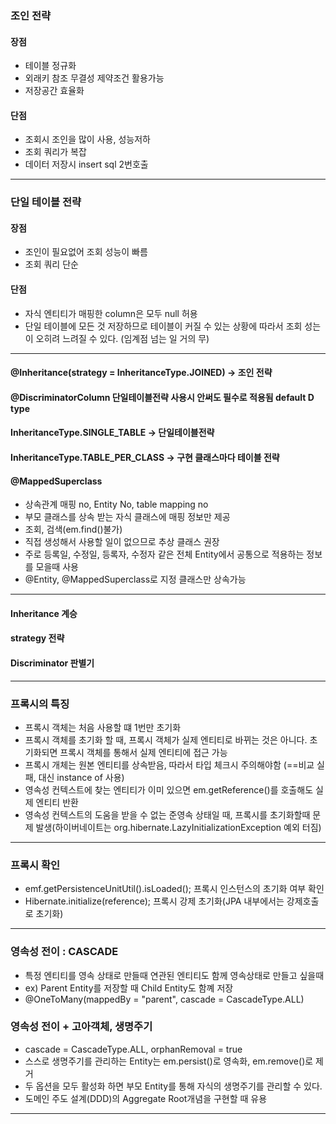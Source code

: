 
### 조인 전략
#### 장점
+ 테이블 정규화
+ 외래키 참조 무결성 제약조건 활용가능
+ 저장공간 효율화
#### 단점
+ 조회시 조인을 많이 사용, 성능저하
+ 조회 쿼리가 복잡
+ 데이터 저장시 insert sql 2번호출
***

### 단일 테이블 전략
#### 장점
+ 조인이 필요없어 조회 성능이 빠름
+ 조회 쿼리 단순
#### 단점
+ 자식 엔티티가 매핑한 column은 모두 null 허용
+ 단일 테이블에 모든 것 저장하므로 테이블이 커질 수 있는 상황에 따라서 조회 성는이 오히려 느려질 수 있다.
  (임계점 넘는 일 거의 무)
---
#### @Inheritance(strategy = InheritanceType.JOINED) -> 조인 전략
#### @DiscriminatorColumn 단일테이블전략 사용시 안써도 필수로 적용됨 default D type
#### InheritanceType.SINGLE_TABLE -> 단일테이블전략
#### InheritanceType.TABLE_PER_CLASS -> 구현 클래스마다 테이블 전략
#### @MappedSuperclass 
+ 상속관계 매핑 no, Entity No, table mapping no
+ 부모 클래스를 상속 받는 자식 클래스에 매핑 정보만 제공
+ 조회, 검색(em.find()불가)
+ 직접 생성해서 사용할 일이 없으므로 추상 클래스 권장
+ 주로 등록일, 수정일, 등록자, 수정자 같은 전체 Entity에서 공통으로 적용하는 정보를 모을때 사용
+ @Entity, @MappedSuperclass로 지정 클래스만 상속가능
***
#### Inheritance 계승
#### strategy 전략
#### Discriminator 판별기
***
### 프록시의 특징
+ 프록시 객체는 처음 사용할 떄 1번만 초기화
+ 프록시 객체를 초기화 할 때, 프록시 객체가 실제 엔티티로 바뀌는 것은 아니다. 초기화되면 프록시 객체를 통해서 실제 엔티티에 접근 가능
+ 프록시 개체는 원본 엔티티를 상속받음, 따라서 타입 체크시 주의해야함 (==비교 실패, 대신 instance of 사용)
+ 영속성 컨텍스트에 찾는 엔티티가 이미 있으면 em.getReference()를 호출해도 실제 엔티티 반환
+ 영속성 컨텍스트의 도움을 받을 수 없는 준영속 상태일 때, 프록시를 초기화할때 문제 발생(하이버네이트는 org.hibernate.LazyInitializationException 예외 터짐)
***
### 프록시 확인
+ emf.getPersistenceUnitUtil().isLoaded(); 프록시 인스턴스의 초기화 여부 확인
+ Hibernate.initialize(reference); 프록시 강제 초기화(JPA 내부에서는 강제호출로 초기화)
***
### 영속성 전이 : CASCADE
+ 특정 엔티티를 영속 상태로 만들때 연관된 엔티티도 함께 영속상태로 만들고 싶을때
+ ex) Parent Entity를 저장할 때 Child Entity도 함꼐 저장
+ @OneToMany(mappedBy = "parent", cascade = CascadeType.ALL)
### 영속성 전이 + 고아객체, 생명주기
+ cascade = CascadeType.ALL, orphanRemoval = true
+ 스스로 생명주기를 관리하는 Entity는 em.persist()로 영속화, em.remove()로 제거
+ 두 옵션을 모두 활성화 하면 부모 Entity를 통해 자식의 생명주기를 관리할 수 있다.
+ 도메인 주도 설계(DDD)의 Aggregate Root개념을 구현할 때 유용
***





